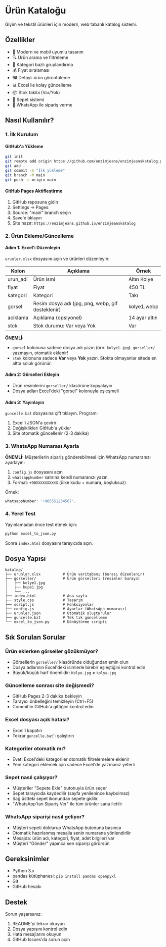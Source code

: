 # Ürün Kataloğu

Giyim ve tekstil ürünleri için modern, web tabanlı katalog sistemi.

## Özellikler

- 🎨 Modern ve mobil uyumlu tasarım
- 🔍 Ürün arama ve filtreleme
- 📂 Kategori bazlı gruplandırma
- 💰 Fiyat sıralaması
- 🖼️ Detaylı ürün görüntüleme
- 📊 Excel ile kolay güncelleme
- 📦 Stok takibi (Var/Yok)
- 🛒 Sepet sistemi
- 💬 WhatsApp ile sipariş verme

## Nasıl Kullanılır?

### 1. İlk Kurulum

#### GitHub'a Yükleme
```bash
git init
git remote add origin https://github.com/enzimjeans/enzimjeanskatalog.git
git add .
git commit -m "İlk yükleme"
git branch -M main
git push -u origin main
```

#### GitHub Pages Aktifleştirme
1. GitHub reposuna gidin
2. Settings → Pages
3. Source: "main" branch seçin
4. Save'e tıklayın
5. Site hazır: `https://enzimjeans.github.io/enzimjeanskatalog`

### 2. Ürün Ekleme/Güncelleme

#### Adım 1: Excel'i Düzenleyin
`urunler.xlsx` dosyasını açın ve ürünleri düzenleyin:

| Kolon | Açıklama | Örnek |
|-------|----------|-------|
| urun_adi | Ürün ismi | Altın Kolye |
| fiyat | Fiyat | 450 TL |
| kategori | Kategori | Takı |
| gorsel | Resim dosya adı (jpg, png, webp, gif desteklenir) | kolye1.webp |
| aciklama | Açıklama (opsiyonel) | 14 ayar altın |
| stok | Stok durumu: Var veya Yok | Var |

**ÖNEMLİ:**
- `gorsel` kolonuna sadece dosya adı yazın (örn: `kolye1.jpg`). `gorseller/` yazmayın, otomatik eklenir!
- `stok` kolonuna sadece **Var** veya **Yok** yazın. Stokta olmayanlar sitede en altta soluk görünür.

#### Adım 2: Görselleri Ekleyin
- Ürün resimlerini `gorseller/` klasörüne kopyalayın
- Dosya adları Excel'deki "gorsel" kolonuyla eşleşmeli

#### Adım 3: Yayınlayın
`guncelle.bat` dosyasına çift tıklayın. Program:
1. Excel'i JSON'a çevirir
2. Değişiklikleri GitHub'a yükler
3. Site otomatik güncellenir (2-3 dakika)

### 3. WhatsApp Numarası Ayarla

**ÖNEMLİ:** Müşterilerin sipariş gönderebilmesi için WhatsApp numaranızı ayarlayın:

1. `config.js` dosyasını açın
2. `whatsappNumber` satırına kendi numaranızı yazın
3. Format: `+90XXXXXXXXXX` (ülke kodu + numara, boşluksuz)

Örnek:
```javascript
whatsappNumber: '+905551234567',
```

### 4. Yerel Test

Yayınlamadan önce test etmek için:
```bash
python excel_to_json.py
```
Sonra `index.html` dosyasını tarayıcıda açın.

## Dosya Yapısı

```
katalog/
├── urunler.xlsx          # Ürün veritabanı (burası düzenlenir)
├── gorseller/            # Ürün görselleri (resimler buraya)
│   ├── kolye1.jpg
│   ├── kupe1.jpg
│   └── ...
├── index.html            # Ana sayfa
├── style.css             # Tasarım
├── script.js             # Fonksiyonlar
├── config.js             # Ayarlar (WhatsApp numarası)
├── urunler.json          # Otomatik oluşturulur
├── guncelle.bat          # Tek tık güncelleme
└── excel_to_json.py      # Dönüştürme scripti
```

## Sık Sorulan Sorular

### Ürün eklerken görseller gözükmüyor?
- Görsellerin `gorseller/` klasöründe olduğundan emin olun
- Dosya adlarının Excel'deki isimlerle birebir eşleştiğini kontrol edin
- Büyük/küçük harf önemlidir: `Kolye.jpg` ≠ `kolye.jpg`

### Güncelleme sonrası site değişmedi?
- GitHub Pages 2-3 dakika bekleyin
- Tarayıcı önbelleğini temizleyin (Ctrl+F5)
- Commit'in GitHub'a gittiğini kontrol edin

### Excel dosyası açık hatası?
- Excel'i kapatın
- Tekrar `guncelle.bat`'ı çalıştırın

### Kategoriler otomatik mı?
- Evet! Excel'deki kategoriler otomatik filtrelemelere eklenir
- Yeni kategori eklemek için sadece Excel'de yazmanız yeterli

### Sepet nasıl çalışıyor?
- Müşteriler "Sepete Ekle" butonuyla ürün seçer
- Sepet tarayıcıda kaydedilir (sayfa yenilenince kaybolmaz)
- Sağ üstteki sepet ikonundan sepete gidilir
- "WhatsApp'tan Sipariş Ver" ile tüm ürünler sana iletilir

### WhatsApp siparişi nasıl geliyor?
- Müşteri sepeti doldurup WhatsApp butonuna basınca
- Otomatik hazırlanmış mesajla senin numarana yönlendirilir
- Mesajda: ürün adı, kategori, fiyat, adet bilgileri var
- Müşteri "Gönder" yapınca sen siparişi görürsün

## Gereksinimler

- Python 3.x
- pandas kütüphanesi: `pip install pandas openpyxl`
- Git
- GitHub hesabı

## Destek

Sorun yaşarsanız:
1. README'yi tekrar okuyun
2. Dosya yapısını kontrol edin
3. Hata mesajlarını okuyun
4. GitHub Issues'da sorun açın
